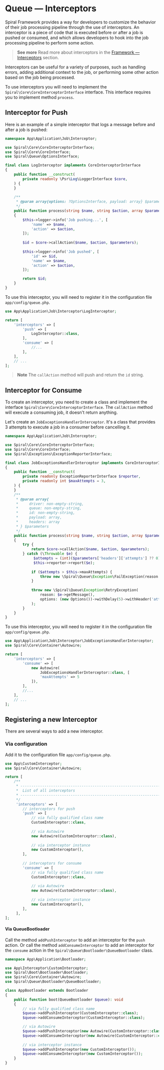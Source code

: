 # Queue — Interceptors

Spiral Framework provides a way for developers to customize the behavior of their job processing pipeline through the
use of interceptors. An interceptor is a piece of code that is executed before or after a job is pushed or consumed, and
which allows developers to hook into the job processing pipeline to perform some action.

> **See more**
> Read more about interceptors in the [Framework — Interceptors](../framework/interceptors.md) section.

Interceptors can be useful for a variety of purposes, such as handling errors, adding additional context to the job, or
performing some other action based on the job being processed.

To use interceptors you will need to implement the `Spiral\Core\CoreInterceptorInterface` interface. This interface
requires you to implement method `process`.

## Interceptor for Push

Here is an example of a simple interceptor that logs a message before and after a job is pushed:

```php
namespace App\Application\Job\Interceptor;

use Spiral\Core\CoreInterceptorInterface;
use Spiral\Core\CoreInterface;
use Spiral\Queue\OptionsInterface;

final class LogInterceptor implements CoreInterceptorInterface
{
    public function __construct(
        private readonly \Psr\Log\LoggerInterface $core,
    ) {
    }
    
    /**
     * @param array{options: ?OptionsInterface, payload: array} $parameters
     */
    public function process(string $name, string $action, array $parameters, CoreInterface $core): string
    {
        $this->logger->info('Job pushing...', [
            'name' => $name,
            'action' => $action,
        ]);
        
        $id = $core->callAction($name, $action, $parameters);
        
        $this->logger->info('Job pushed', [
            'id' => $id,
            'name' => $name,
            'action' => $action,
        ]);

        return $id;
    }
}
```

To use this interceptor, you will need to register it in the configuration file `app/config/queue.php`.

```php app/config/queue.php
use App\Application\Job\Interceptor\LogInterceptor;

return [    
    'interceptors' => [
        'push' => [
            LogInterceptor::class,
        ],
        'consume' => [
            //...
        ],
    ],
    // ...
];
```

> **Note**
> The `callAction` method will push and return the `id` string.

## Interceptor for Consume

To create an interceptor, you need to create a class and implement the interface `Spiral\Core\CoreInterceptorInterface`.
The `callAction` method will execute a consuming job, it doesn't return anything.

Let's create an `JobExceptionsHandlerInterceptor`. It's a class that provides 3 attempts to execute a job in a consumer 
before cancelling it.

```php
namespace App\Application\Job\Interceptor;

use Spiral\Core\CoreInterceptorInterface;
use Spiral\Core\CoreInterface;
use Spiral\Exceptions\ExceptionReporterInterface;

final class JobExceptionsHandlerInterceptor implements CoreInterceptorInterface
{
    public function __construct(
        private readonly ExceptionReporterInterface $reporter,
        private readonly int $maxAttempts = 3,
    ) {
    }
    /**
     * @param array{
     *     driver: non-empty-string, 
     *     queue: non-empty-string, 
     *     id: non-empty-string, 
     *     payload: array, 
     *     headers: array
     * } $parameters
     */
    public function process(string $name, string $action, array $parameters, CoreInterface $core): mixed
    {
        try {
            return $core->callAction($name, $action, $parameters);
        } catch (\Throwable $e) {
             $attempts = (int)($parameters['headers']['attempts'] ?? 0);
             $this->reporter->report($e);
             
            if ($attempts > $this->maxAttempts) {
                throw new \Spiral\Queue\Exception\FailException(reason: $e->getMessage());
            }
            
            throw new \Spiral\Queue\Exception\RetryException(
                reason: $e->getMessage(),
                options: (new Options())->withDelay(5)->withHeader('attempts', (string)($attempts - 1))
            );
        }
    }
}
```

To use this interceptor, you will need to register it in the configuration file `app/config/queue.php`.

```php app/config/queue.php
use App\Application\Job\Interceptor\JobExceptionsHandlerInterceptor;
use Spiral\Core\Container\Autowire;

return [    
    'interceptors' => [
        'consume' => [
            new Autowire(
                JobExceptionsHandlerInterceptor::class, [
                'maxAttempts' => 5
            ]),
        ],
        //...
    ],
    // ...
];
```

## Registering a new Interceptor

There are several ways to add a new interceptor.

### Via configuration

Add it to the configuration file `app/config/queue.php`.

```php app/config/queue.php
use App\CustomInterceptor;
use Spiral\Core\Container\Autowire;

return [    
    /**
     * -------------------------------------------------------------------------
     *  List of all interceptors
     * -------------------------------------------------------------------------
     */
     'interceptors' => [
        // interceptors for push
        'push' => [
            // via fully qualified class name
            CustomInterceptor::class,
        
            // via Autowire
            new Autowire(CustomInterceptor::class),     
            
            // via interceptor instance
            new CustomInterceptor(),
        ],
        
        // interceptors for consume
        'consume' => [
            // via fully qualified class name
            CustomInterceptor::class,
        
            // via Autowire
            new Autowire(CustomInterceptor::class),     
            
            // via interceptor instance
            new CustomInterceptor(),
        ],
     ],
];
```

#### Via QueueBootloader

Call the method `addPushInterceptor` to add an interceptor for the `push` action. Or call the
method `addConsumeInterceptor` to add an interceptor for the `consume` action in 
the `Spiral\Queue\Bootloader\QueueBootloader` class.

```php app/src/Application/Bootloader/AppBootloader.php
namespace App\Application\Bootloader;

use App\Interceptor\CustomInterceptor;
use Spiral\Boot\Bootloader\Bootloader;
use Spiral\Core\Container\Autowire;
use Spiral\Queue\Bootloader\QueueBootloader;

class AppBootloader extends Bootloader
{
    public function boot(QueueBootloader $queue): void
    {
        // via fully qualified class name
        $queue->addPushInterceptor(CustomInterceptor::class);
        $queue->addConsumeInterceptor(CustomInterceptor::class);

        // via Autowire
        $queue->addPushInterceptor(new Autowire(CustomInterceptor::class));
        $queue->addConsumeInterceptor(new Autowire(CustomInterceptor::class));
        
        // via interceptor instance
        $queue->addPushInterceptor(new CustomInterceptor());
        $queue->addConsumeInterceptor(new CustomInterceptor());
    }
}
```
